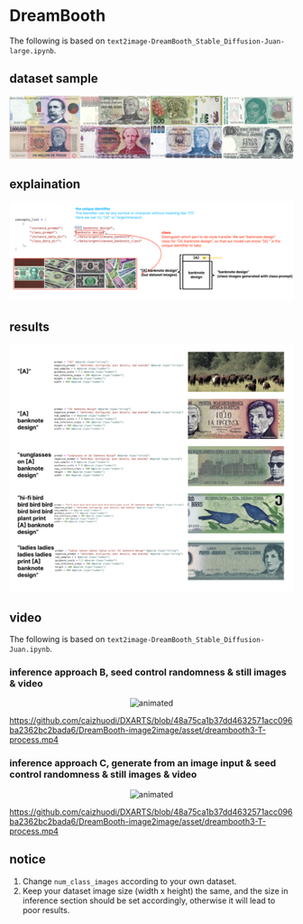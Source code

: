 # DreamBooth

The following is based on `text2image-DreamBooth_Stable_Diffusion-Juan-large.ipynb`.

## dataset sample
![image](https://github.com/caizhuodi/DXARTS/blob/main/DreamBooth-image2image/asset/dreambooth0-J-datasetsample.png)

## explaination
![image](https://github.com/caizhuodi/DXARTS/blob/main/DreamBooth-image2image/asset/dreambooth1-J.jpg)

## results
![image](https://github.com/caizhuodi/DXARTS/blob/main/DreamBooth-image2image/asset/dreambooth2-J.jpg)

## video

The following is based on `text2image-DreamBooth_Stable_Diffusion-Juan.ipynb`.

### inference approach B, seed control randomness & still images & video
<p align="center">
  <img src="https://github.com/caizhuodi/DXARTS/blob/1d0d3b9f5404fa76dbac00eff91762f5ec6a61bb/DreamBooth-image2image/asset/dreambooth3-T-process.gif" alt="animated" />
</p>

https://github.com/caizhuodi/DXARTS/blob/48a75ca1b37dd4632571acc096ba2362bc2bada6/DreamBooth-image2image/asset/dreambooth3-T-process.mp4

### inference approach C, generate from an image input & seed control randomness & still images & video
<p align="center">
  <img src="https://github.com/caizhuodi/DXARTS/blob/1d0d3b9f5404fa76dbac00eff91762f5ec6a61bb/DreamBooth-image2image/asset/dreambooth3-T-process.gif" alt="animated" />
</p>

https://github.com/caizhuodi/DXARTS/blob/48a75ca1b37dd4632571acc096ba2362bc2bada6/DreamBooth-image2image/asset/dreambooth3-T-process.mp4

## notice
1. Change `num_class_images` according to your own dataset.
2. Keep your dataset image size (width x height) the same, and the size in inference section should be set accordingly, otherwise it will lead to poor results.